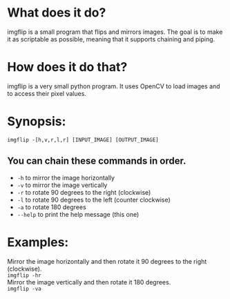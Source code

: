# What does it do?
imgflip is a small program that flips and mirrors images. The goal is to make it as scriptable as possible, meaning that it supports chaining and piping.

# How does it do that?
imgflip is a very small python program. It uses OpenCV to load images and to access their pixel values.

# Synopsis:

`imgflip -[h,v,r,l,r] [INPUT_IMAGE] [OUTPUT_IMAGE]`

## You can chain these commands in order.
- `-h` to mirror the image horizontally
- `-v` to mirror the image vertically
- `-r` to rotate 90 degrees to the right (clockwise)
- `-l` to rotate 90 degrees to the left (counter clockwise)
- `-a` to rotate 180 degrees
- `--help` to print the help message (this one)

# Examples:
Mirror the image horizontally and then rotate it 90 degrees to the right (clockwise).\
`imgflip -hr`\
Mirror the image vertically and then rotate it 180 degrees.\
`imgflip -va`
